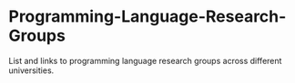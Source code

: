 # Programming-Language-Research-Groups
List and links to programming language research groups across different universities. 
